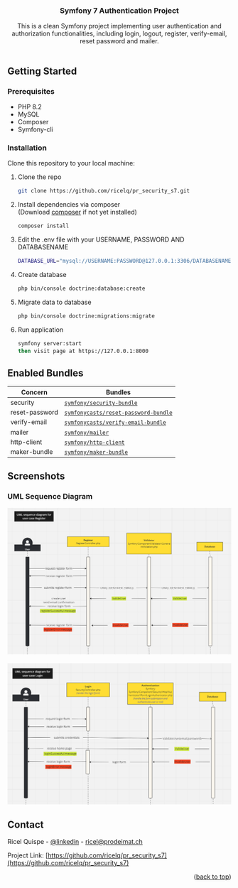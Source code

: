 
<span id="readme-top"></span>

<div align="center">

<h3 align="center">Symfony 7 Authentication Project</h3>

  <p align="center">
    This is a clean Symfony project implementing user authentication
    and authorization functionalities, including login, logout, 
    register, verify-email, reset password and mailer.
    <br />    <br />
    </p>
</div>




<!-- GETTING STARTED -->
## Getting Started

### Prerequisites

* PHP 8.2
* MySQL
* Composer
* Symfony-cli

### Installation

Clone this repository to your local machine:

1. Clone the repo
   ```sh
   git clone https://github.com/ricelq/pr_security_s7.git
   ```

2. Install dependencies via composer
   <br>(Download [composer](https://getcomposer.org) if not yet installed)
   ```sh
   composer install
   ```

3. Edit the .env file with your USERNAME, PASSWORD AND DATABASENAME
   ```sh
   DATABASE_URL="mysql://USERNAME:PASSWORD@127.0.0.1:3306/DATABASENAME?charset=utf8mb4"
   ```

4. Create database
   ```sh
   php bin/console doctrine:database:create
   ```

5. Migrate data to database
   ```sh
   php bin/console doctrine:migrations:migrate
   ```

6. Run application
   ```sh
   symfony server:start
   then visit page at https://127.0.0.1:8000
   ```   


## Enabled Bundles
Concern        | Bundles
------------------------  | ---
security  | [`symfony/security-bundle`](https://github.com/symfony/security-bundle)
reset-password  | [`symfonycasts/reset-password-bundle`](https://github.com/SymfonyCasts/reset-password-bundle)
verify-email  | [`symfonycasts/verify-email-bundle`](https://github.com/SymfonyCasts/verify-email-bundle)
mailer  | [`symfony/mailer`](https://github.com/symfony/mailer)
http-client  | [`symfony/http-client`](https://github.com/symfony/http-client)
maker-bundle  | [`symfony/maker-bundle`](https://github.com/symfony/maker-bundle)

<!-- SCREENSHOTS -->
## Screenshots
### UML Sequence  Diagram
![uml_login.png](uml_login.png)
<br/><br/>
![uml_register.png](uml_register.png)


<!-- CONTACT -->
## Contact

Ricel Quispe - [@linkedin](https://www.linkedin.com/in/ricelquispe) - ricel@prodeimat.ch

Project Link: [https://github.com/ricelq/pr_security_s7](https://github.com/ricelq/pr_security_s7)

<p align="right">(<a href="#readme-top">back to top</a>)</p>
